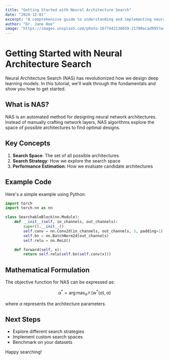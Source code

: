 ```yaml
---
title: "Getting Started with Neural Architecture Search"
date: "2024-12-01"
excerpt: "A comprehensive guide to understanding and implementing neural architecture search in your deep learning projects"
author: "Dr. Jane Doe"
image: "https://images.unsplash.com/photo-1677442136019-21780ecad995?w=800&q=80"
---
```


# Getting Started with Neural Architecture Search

Neural Architecture Search (NAS) has revolutionized how we design deep learning models. In this tutorial, we'll walk through the fundamentals and show you how to get started.

## What is NAS?

NAS is an automated method for designing neural network architectures. Instead of manually crafting network layers, NAS algorithms explore the space of possible architectures to find optimal designs.

## Key Concepts

1. **Search Space**: The set of all possible architectures
2. **Search Strategy**: How we explore the search space
3. **Performance Estimation**: How we evaluate candidate architectures

## Example Code

Here's a simple example using Python:

```python
import torch
import torch.nn as nn

class SearchableBlock(nn.Module):
    def __init__(self, in_channels, out_channels):
        super().__init__()
        self.conv = nn.Conv2d(in_channels, out_channels, 3, padding=1)
        self.bn = nn.BatchNorm2d(out_channels)
        self.relu = nn.ReLU()

    def forward(self, x):
        return self.relu(self.bn(self.conv(x)))
```

## Mathematical Formulation

The objective function for NAS can be expressed as:

$$ \alpha^* = \arg\max_{\alpha} \mathcal{V}(w^*(\alpha), \alpha) $$

where $\alpha$ represents the architecture parameters.

## Next Steps

- Explore different search strategies
- Implement custom search spaces
- Benchmark on your datasets

Happy searching!
